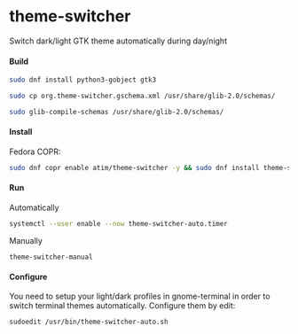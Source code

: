 # theme-switcher
Switch dark/light GTK theme automatically during day/night

#### Build

```bash
sudo dnf install python3-gobject gtk3
```

```bash
sudo cp org.theme-switcher.gschema.xml /usr/share/glib-2.0/schemas/
```

```bash
sudo glib-compile-schemas /usr/share/glib-2.0/schemas/
```

#### Install

Fedora COPR:

```bash
sudo dnf copr enable atim/theme-switcher -y && sudo dnf install theme-switcher -y
```

#### Run

Automatically

```bash
systemctl --user enable --now theme-switcher-auto.timer
```


Manually

```
theme-switcher-manual
```

#### Configure

You need to setup your light/dark profiles in gnome-terminal in order to switch terminal themes automatically. Configure them by edit:

```bash
sudoedit /usr/bin/theme-switcher-auto.sh
```
